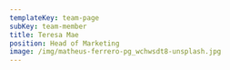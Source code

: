 ```yaml
---
templateKey: team-page
subKey: team-member
title: Teresa Mae
position: Head of Marketing
image: /img/matheus-ferrero-pg_wchwsdt8-unsplash.jpg
---
```

